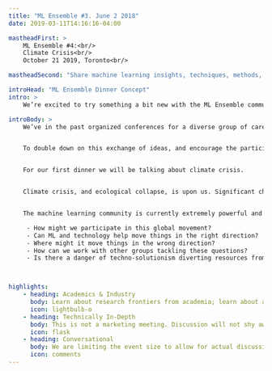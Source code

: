 ```yaml
---
title: "ML Ensemble #3. June 2 2018"
date: 2019-03-11T14:16:16-04:00

mastheadFirst: >
    ML Ensemble #4:<br/>
    Climate Crisis<br/>
    October 21 2019, Toronto<br/>

mastheadSecond: "Share machine learning insights, techniques, methods, and observations with your technical peers"

introHead: "ML Ensemble Dinner Concept"
intro: >
    We’re excited to try something a bit new with the ML Ensemble community.

introBody: >
    We’ve in the past organized conferences for a diverse group of carefully chosen highly technical machine learning leaders from industry and academia, with a focus on building community and  sharing knowledge.


    To double down on this exchange of ideas, and encourage the participation of the entire amazing ML Ensemble community, we are prototyping a new model, and organizing an even smaller group dinner of 15-20 people focused on a facilitated discussion of issues relevant to the group.


    For our first dinner we will be talking about climate crisis.


    Climate crisis, and ecological collapse, is upon us. Significant changes in our worldviews and ways of life are upcoming, and all communities are called to participate in strategies of mitigation and adaptation. We can either change or die.


    The machine learning community is currently extremely powerful and influential. However many of us have trouble knowing how we can bring our particular skill set to bear on this critical issue. A first step is for us to be having these conversations with each other. Themes that could come up:

     - How might we participate in this global movement?
     - Can ML and technology help move things in the right direction?
     - Where might it move things in the wrong direction?
     - How can we work with other groups tackling these questions?
     - Is there a danger of techno-solutionism diverting resources from better places?



highlights:
    - heading: Academics & Industry
      body: Learn about research frontiers from academia; learn about applied realities from industry
      icon: lightbulb-o
    - heading: Technically In-Depth
      body: This is not a marketing meeting. Discussion will not shy away from necessary mathematical and technical details.
      icon: flask
    - heading: Conversational
      body: We are limiting the event size to allow for actual discussion, and leaving plenty of time for it in the schedule.
      icon: comments
---
```

